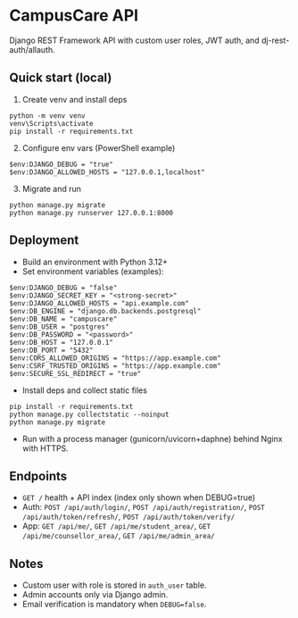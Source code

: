 # CampusCare API

Django REST Framework API with custom user roles, JWT auth, and dj-rest-auth/allauth.

## Quick start (local)

1. Create venv and install deps
```
python -m venv venv
venv\Scripts\activate
pip install -r requirements.txt
```
2. Configure env vars (PowerShell example)
```
$env:DJANGO_DEBUG = "true"
$env:DJANGO_ALLOWED_HOSTS = "127.0.0.1,localhost"
```
3. Migrate and run
```
python manage.py migrate
python manage.py runserver 127.0.0.1:8000
```

## Deployment

- Build an environment with Python 3.12+
- Set environment variables (examples):
```
$env:DJANGO_DEBUG = "false"
$env:DJANGO_SECRET_KEY = "<strong-secret>"
$env:DJANGO_ALLOWED_HOSTS = "api.example.com"
$env:DB_ENGINE = "django.db.backends.postgresql"
$env:DB_NAME = "campuscare"
$env:DB_USER = "postgres"
$env:DB_PASSWORD = "<password>"
$env:DB_HOST = "127.0.0.1"
$env:DB_PORT = "5432"
$env:CORS_ALLOWED_ORIGINS = "https://app.example.com"
$env:CSRF_TRUSTED_ORIGINS = "https://app.example.com"
$env:SECURE_SSL_REDIRECT = "true"
```
- Install deps and collect static files
```
pip install -r requirements.txt
python manage.py collectstatic --noinput
python manage.py migrate
```
- Run with a process manager (gunicorn/uvicorn+daphne) behind Nginx with HTTPS.

## Endpoints
- `GET /` health + API index (index only shown when DEBUG=true)
- Auth: `POST /api/auth/login/`, `POST /api/auth/registration/`, `POST /api/auth/token/refresh/`, `POST /api/auth/token/verify/`
- App: `GET /api/me/`, `GET /api/me/student_area/`, `GET /api/me/counsellor_area/`, `GET /api/me/admin_area/`

## Notes
- Custom user with role is stored in `auth_user` table.
- Admin accounts only via Django admin.
- Email verification is mandatory when `DEBUG=false`.
